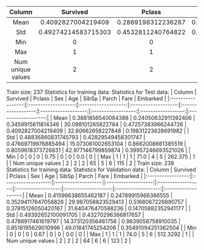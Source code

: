 |       Column      |       Survived      |       Pclass       |        Sex         |        Age         |       SibSp        |       Parch        |        Fare       |       Embarked      |
|:-----------------:|:-------------------:|:------------------:|:------------------:|:------------------:|:------------------:|:------------------:|:-----------------:|:-------------------:|
|        Mean       |  0.4092827004219409 | 0.2869198312236287 | 0.3924050632911392 | 28.839662447257385 | 0.5527426160337553 | 0.510548523206751  | 39.26700042194093 | 0.20253164556962025 |
|        Std        | 0.49274214583715303 | 0.4532811240764822 | 0.4893195254027332 |  14.0417518724797  | 0.9401377407637572 | 0.9001497725943296 | 64.41406578557472 |  0.4027368290130257 |
|        Min        |          0          |         0          |         0          |        0.42        |         0          |         0          |        0.0        |          0          |
|        Max        |          1          |         1          |         1          |        80.0        |         5          |         5          |      512.3292     |          1          |
| Num unique values |          2          |         2          |         2          |         67         |         6          |         6          |        133        |          2          |
Train size: 237
Statistics for training data:
Statistics for Test data:
|       Column      |       Survived      |        Pclass       |         Sex         |        Age         |        SibSp        |       Parch        |        Fare        |       Embarked      |
|:-----------------:|:-------------------:|:-------------------:|:-------------------:|:------------------:|:-------------------:|:------------------:|:------------------:|:-------------------:|
|        Mean       |  0.3881856540084388 | 0.24050632911392406 |  0.3459915611814346 | 30.098101265822784 | 0.47257383966244726 | 0.4092827004219409 | 32.80662658227848  | 0.19831223628691982 |
|        Std        | 0.48836860831745793 | 0.42829549458301747 | 0.47669719976885494 | 15.073061002653104 |  0.8662008661385519 | 0.8059618373726831 | 42.977146799859874 | 0.39957246693521026 |
|        Min        |          0          |          0          |          0          |        0.75        |          0          |         0          |        0.0         |          0          |
|        Max        |          1          |          1          |          1          |        71.0        |          4          |         5          |      262.375       |          1          |
| Num unique values |          2          |          2          |          2          |         65         |          5          |         6          |        115         |          2          |
Train size: 238
Statistics for training data:
Statistics for Validation data:
|       Column      |       Survived      |        Pclass       |         Sex         |        Age         |       SibSp        |        Parch        |        Fare        |       Embarked      |
|:-----------------:|:-------------------:|:-------------------:|:-------------------:|:------------------:|:------------------:|:-------------------:|:------------------:|:-------------------:|
|        Mean       | 0.41596638655462187 | 0.24789915966386555 | 0.35294117647058826 | 29.987058823529413 | 0.5168067226890757 | 0.37815126050420167 | 31.640476470588236 | 0.14705882352941177 |
|        Std        | 0.49392652100091705 | 0.43270296366817657 |  0.4788917461619797 | 14.373120356461756 | 0.9839058758910035 |  0.8518195629010996 | 49.01841745254206  | 0.35491094251362504 |
|        Min        |          0          |          0          |          0          |        0.67        |         0          |          0          |        0.0         |          0          |
|        Max        |          1          |          1          |          1          |        74.0        |         5          |          6          |      512.3292      |          1          |
| Num unique values |          2          |          2          |          2          |         64         |         6          |          6          |        123         |          2          |

